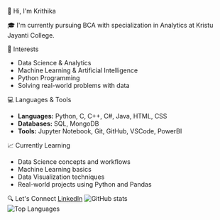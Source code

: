  👋 Hi, I'm Krithika

🎓 I'm currently pursuing BCA with specialization in Analytics at Kristu Jayanti College.

🧠 Interests
- Data Science & Analytics
- Machine Learning & Artificial Intelligence
- Python Programming
- Solving real-world problems with data

 💻 Languages & Tools
- **Languages:** Python, C, C++, C#, Java, HTML, CSS
- **Databases:** SQL, MongoDB 
- **Tools:** Jupyter Notebook, Git, GitHub, VSCode, PowerBI

 📈 Currently Learning
- Data Science concepts and workflows
- Machine Learning basics
- Data Visualization techniques
- Real-world projects using Python and Pandas

 🔍 Let's Connect
[LinkedIn](https://www.linkedin.com/in/krithika-n-974577286?utm_source=share&utm_campaign=share_via&utm_content=profile&utm_medium=android_app)
![GitHub stats](https://github-readme-stats.vercel.app/api?username=krithi-2704&show_icons=true&theme=tokyonight)  
![Top Languages](https://github-readme-stats.vercel.app/api/top-langs/?username=krithi-2704&layout=compact&theme=tokyonight)
